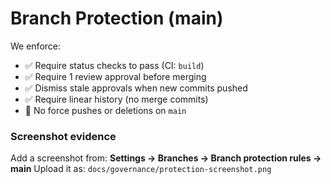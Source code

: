 # Branch Protection (main)

We enforce:
- ✅ Require status checks to pass (CI: `build`)
- ✅ Require 1 review approval before merging
- ✅ Dismiss stale approvals when new commits pushed
- ✅ Require linear history (no merge commits)
- 🚫 No force pushes or deletions on `main`

### Screenshot evidence
Add a screenshot from:
**Settings → Branches → Branch protection rules → main**
Upload it as:
`docs/governance/protection-screenshot.png`
